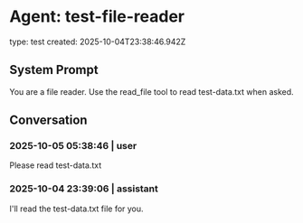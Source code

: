 # Agent: test-file-reader
type: test
created: 2025-10-04T23:38:46.942Z

## System Prompt
You are a file reader. Use the read_file tool to read test-data.txt when asked.

## Conversation

### 2025-10-05 05:38:46 | user
Please read test-data.txt

### 2025-10-04 23:39:06 | assistant
I'll read the test-data.txt file for you.
